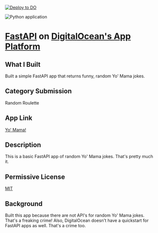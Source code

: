 [![Deploy to DO](https://mp-assets1.sfo2.digitaloceanspaces.com/deploy-to-do/do-btn-blue.svg)](https://cloud.digitalocean.com/apps/new?repo=https://github.com/{mrcartoonster}/{fastapi_DOapp}/tree/{main})

![Python application](https://github.com/mrcartoonster/fastapi_DOapp/workflows/Python%20application/badge.svg)
# [FastAPI](https://fastapi.tiangolo.com/) on [DigitalOcean's App Platform](https://try.digitalocean.com/app-platform/?_campaign=amer_brand_kw_en&_adgroup=digitalocean_app_platform_exact&_keyword=digitalocean%20app%20platform&_device=c&_adposition=&_medium=cpc&_source=bing&msclkid=ed65de197487104769d181f7694a2578&utm_source=bing&utm_medium=cpc&utm_campaign=amer_brand_kw_en&utm_term=digitalocean%20app%20platform&utm_content=DigitalOcean%20App%20Platform_Exact)

## What I Built

Built a simple FastAPI app that returns funny, random Yo' Mama jokes.


## Category Submission

Random Roulette


## App Link

[Yo' Mama!](https://fastapi-d-oapp-tjgd2.ondigitalocean.app/)

## Description

This is a basic FastAPI app of random Yo' Mama jokes. That's pretty much it.


## Permissive License

[MIT](https://github.com/mrcartoonster/fastapi_DOapp/blob/DEV-4-blog-post/LICENSE)


## Background

Built this app because there are not API's for random Yo' Mama jokes. That's a
freaking crime! Also, DigitalOcean doesn't have a quickstart for FastAPI apps
as well. That's a crime too.
